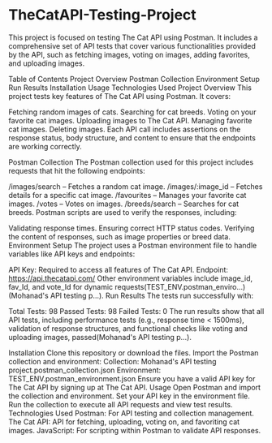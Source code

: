 # TheCatAPI-Testing-Project

This project is focused on testing The Cat API using Postman. It includes a comprehensive set of API tests that cover various functionalities provided by the API, such as fetching images, voting on images, adding favorites, and uploading images.

Table of Contents
Project Overview
Postman Collection
Environment Setup
Run Results
Installation
Usage
Technologies Used
Project Overview
This project tests key features of The Cat API using Postman. It covers:

Fetching random images of cats.
Searching for cat breeds.
Voting on your favorite cat images.
Uploading images to The Cat API.
Managing favorite cat images.
Deleting images.
Each API call includes assertions on the response status, body structure, and content to ensure that the endpoints are working correctly.

Postman Collection
The Postman collection used for this project includes requests that hit the following endpoints:

/images/search – Fetches a random cat image.
/images/:image_id – Fetches details for a specific cat image.
/favourites – Manages your favorite cat images.
/votes – Votes on images.
/breeds/search – Searches for cat breeds.
Postman scripts are used to verify the responses, including:

Validating response times.
Ensuring correct HTTP status codes.
Verifying the content of responses, such as image properties or breed data.
Environment Setup
The project uses a Postman environment file to handle variables like API keys and endpoints:

API Key: Required to access all features of The Cat API.
Endpoint: https://api.thecatapi.com/
Other environment variables include image_id, fav_Id, and vote_Id for dynamic requests​(TEST_ENV.postman_enviro…)​(Mohanad's API testing p…).
Run Results
The tests run successfully with:

Total Tests: 98
Passed Tests: 98
Failed Tests: 0
The run results show that all API tests, including performance tests (e.g., response time < 1500ms), validation of response structures, and functional checks like voting and uploading images, passed​(Mohanad's API testing p…).

Installation
Clone this repository or download the files.
Import the Postman collection and environment:
Collection: Mohanad's API testing project.postman_collection.json
Environment: TEST_ENV.postman_environment.json
Ensure you have a valid API key for The Cat API by signing up at The Cat API.
Usage
Open Postman and import the collection and environment.
Set your API key in the environment file.
Run the collection to execute all API requests and view test results.
Technologies Used
Postman: For API testing and collection management.
The Cat API: API for fetching, uploading, voting on, and favoriting cat images.
JavaScript: For scripting within Postman to validate API responses.
